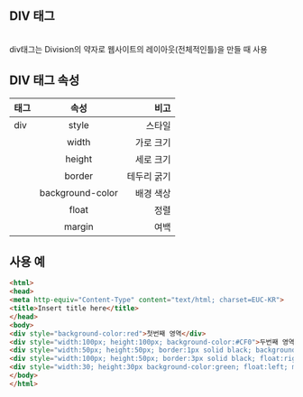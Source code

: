 DIV 태그
----------------
<br>
div태그는 Division의 약자로 웹사이트의 레이아웃(전체적인틀)을 만들 때 사용


DIV 태그 속성 
---------------

|     태그      |           속성 |           비고       |
| :------------ | :-----------: | -------------------: |
| div           |  style        | 스타일               |
|               | width         | 가로 크기            |
|               | height        |  세로 크기           |
|               | border         |  테두리 굵기           |
|               | background-color |  배경 색상       |
|               | float        |  정렬           |
|               | margin        |  여백            |

사용 예
---------------------------
```html
<html>
<head>
<meta http-equiv="Content-Type" content="text/html; charset=EUC-KR">
<title>Insert title here</title>
</head>
<body>
<div style="background-color:red">첫번째 영역</div>
<div style="width:100px; height:100px; background-color:#CF0">두번째 영역</div>
<div style="width:50px; height:50px; border:1px solid black; background-color:yellow">세번째 영역</div>
<div style="width:100px; height:50px; border:3px solid black; float:right">네번째 영역</div>
<div style="width:30; height:30px background-color:green; float:left; margin:30px;">네번째 영역</div>
</body>
</html>

```
